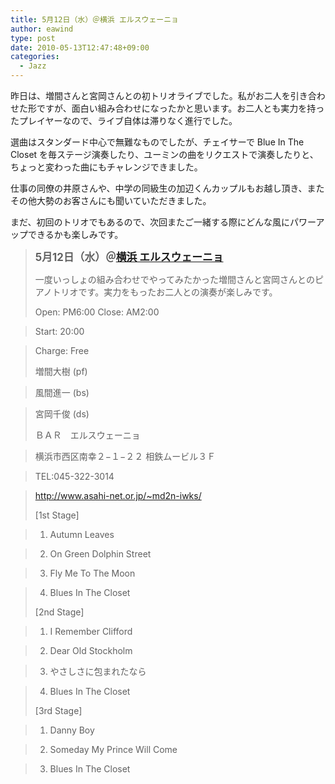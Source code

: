 ```yaml
---
title: 5月12日（水）＠横浜 エルスウェーニョ
author: eawind
type: post
date: 2010-05-13T12:47:48+09:00
categories:
  - Jazz
---
```

昨日は、増間さんと宮岡さんとの初トリオライブでした。私がお二人を引き合わせた形ですが、面白い組み合わせになったかと思います。お二人とも実力を持ったプレイヤーなので、ライブ自体は滞りなく進行でした。

選曲はスタンダード中心で無難なものでしたが、チェイサーで Blue In The Closet を毎ステージ演奏したり、ユーミンの曲をリクエストで演奏したりと、ちょっと変わった曲にもチャレンジできました。

仕事の同僚の井原さんや、中学の同級生の加辺くんカップルもお越し頂き、またその他大勢のお客さんにも聞いていただきました。

まだ、初回のトリオでもあるので、次回またご一緒する際にどんな風にパワーアップできるかも楽しみです。

> **<big>5月12日（水）＠<a href="http://www.asahi-net.or.jp/~md2n-iwks/" target="_blank">横浜 エルスウェーニョ</a></big>**
>
> 一度いっしょの組み合わせでやってみたかった増間さんと宮岡さんとのピアノトリオです。実力をもったお二人との演奏が楽しみです。
>
> Open: PM6:00 Close: AM2:00

> Start: 20:00

> Charge: Free
>
> 増間大樹 (pf)

> 風間進一 (bs)

> 宮岡千俊 (ds)
>
> ＢＡＲ　エルスウェーニョ

> 横浜市西区南幸２−１−２２ 相鉄ムービル３Ｆ

> TEL:045-322-3014

> <a href="http://www.asahi-net.or.jp/~md2n-iwks/" target="_blank">http://www.asahi-net.or.jp/~md2n-iwks/</a>
>
> [1st Stage]

> 1. Autumn Leaves

> 2. On Green Dolphin Street

> 3. Fly Me To The Moon

> 4. Blues In The Closet
>
> [2nd Stage]

> 1. I Remember Clifford

> 2. Dear Old Stockholm

> 3. やさしさに包まれたなら

> 4. Blues In The Closet
>
> [3rd Stage]

> 1. Danny Boy

> 2. Someday My Prince Will Come

> 3. Blues In The Closet
